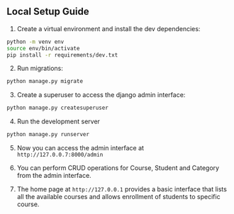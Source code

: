 ## Local Setup Guide
1. Create a virtual environment and install the dev dependencies:
```bash
python -m venv env
source env/bin/activate
pip install -r requirements/dev.txt
```

2. Run migrations:
```bash
python manage.py migrate
```

3. Create a superuser to access the django admin interface:
```bash
python manage.py createsuperuser
```

4. Run the development server
```bash
python manage.py runserver
```

5. Now you can access the admin interface at ```http://127.0.0.7:8000/admin```

6. You can perform CRUD operations for Course, Student and Category from the admin interface.
7. The home page at ```http://127.0.0.1``` provides a basic interface that lists all the available courses and allows enrollment of students to specific course.